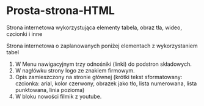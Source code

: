 # Prosta-strona-HTML
Strona internetowa wykorzystująca elementy tabela, obraz tła, wideo, czcionki i inne

Strona internetowa o zaplanowanych poniżej elementach z wykorzystaniem tabel
1. W Menu nawigacyjnym trzy odnośniki (linki) do podstron składowych.
2. W nagłówku strony logo ze znakiem firmowym.
3. Opis zamieszczony na stronie głównej (krótki tekst sformatowany: czcionka: arial, kolor czerwony, obrazek jako tło, lista numerowana, lista punktowana, linia pozioma)
4. W bloku nowości filmik z youtube.
